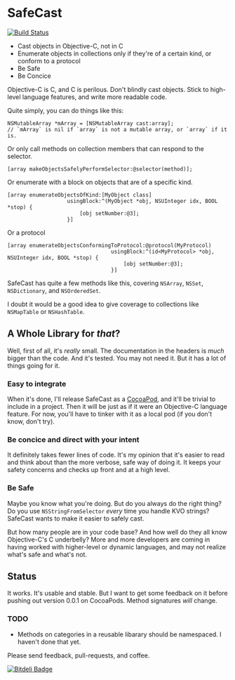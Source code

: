 # SafeCast

[![Build Status](https://travis-ci.org/fcanas/SafeCast.svg?branch=master)](https://travis-ci.org/fcanas/SafeCast)

* Cast objects in Objective-C, not in C
* Enumerate objects in collections only if they're of a certain kind, or conform to a protocol
* Be Safe
* Be Concice

Objective-C is C, and C is perilous. Don't blindly cast objects. Stick to high-level language features, and write more readable code.

Quite simply, you can do things like this:

```
NSMutableArray *mArray = [NSMutableArray cast:array];
// `mArray` is nil if `array` is not a mutable array, or `array` if it is.
```

Or only call methods on collection members that can respond to the selector.

```
[array makeObjectsSafelyPerformSelector:@selector(method)];
```

Or enumerate with a block on objects that are of a specific kind.

```
[array enumerateObjectsOfKind:[MyObject class]
                   usingBlock:^(MyObject *obj, NSUInteger idx, BOOL *stop) {
                       [obj setNumber:@3];
                   }]
```

Or a protocol

```
[array enumerateObjectsConformingToProtocol:@protocol(MyProtocol)
                                 usingBlock:^(id<MyProtocol> *obj, NSUInteger idx, BOOL *stop) {
                                     [obj setNumber:@3];
                                 }]
```

SafeCast has quite a few methods like this, covering `NSArray`, `NSSet`, `NSDictionary`, and `NSOrderedSet`.

I doubt it would be a good idea to give coverage to collections like `NSMapTable` or `NSHashTable`.

## A Whole Library for _that_?

Well, first of all, it's _really_ small. The documentation in the headers is _much_ bigger than the code. And it's tested. You may not need it. But it has a lot of things going for it.

### Easy to integrate 

When it's done, I'll release SafeCast as a [CocoaPod](http://guides.cocoapods.org/using/getting-started.html), and it'll be trivial to include in a project. Then it will be just as if it were an Objective-C language feature. For now, you'll have to tinker with it as a local pod (if you don't know, don't try).

### Be concice and direct with your intent

It definitely takes fewer lines of code. It's my opinion that it's easier to read and think about than the more verbose, safe way of doing it. It keeps your safety concerns and checks up front and at a high level.

### Be Safe

Maybe you know what you're doing. But do you always do the right thing? Do you use `NSStringFromSelector` _every_ time you handle KVO strings? SafeCast wants to make it easier to safely cast.

But how many people are in your code base? And how well do they all know Objective-C's C underbelly? More and more developers are coming in having worked with higher-level or dynamic languages, and may not realize what's safe and what's not.

## Status

It works. It's usable and stable. But I want to get some feedback on it before pushing out version 0.0.1 on CocoaPods. Method signatures _will_ change. 

### TODO

* Methods on categories in a reusable libarary should be namespaced. I haven't done that yet.

Please send feedback, pull-requests, and coffee.

[![Bitdeli Badge](https://d2weczhvl823v0.cloudfront.net/fcanas/safecast/trend.png)](https://bitdeli.com/free "Bitdeli Badge")
